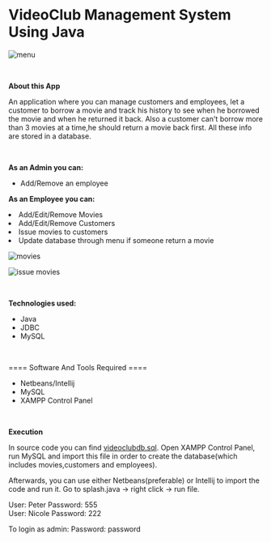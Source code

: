 # VideoClub Management System Using Java


![menu](https://user-images.githubusercontent.com/74924160/191224335-78d08e2f-091e-48a8-99fb-e7ab25a84f5e.png)

<br>

<b> About this App </b>

<p> An application where you can manage customers and employees, let a customer to borrow a movie and track his history to see when he borrowed the movie and when he returned it back. Also a customer can't borrow more than 3 movies at a time,he should return a movie back first. All these info are stored in a database. </p>

<br>

<b>As an Admin you can: </b>

<ul>
  <li>Add/Remove an employee</li>
</ul>

<b>As an Employee you can: </b>
<li>Add/Edit/Remove Movies</li>
<li>Add/Edit/Remove Customers</li>
<li>Issue movies to customers</li>
<li>Update database through menu if someone return a movie</li>


![movies](https://user-images.githubusercontent.com/74924160/191228474-77aad5ab-dba4-4f08-a95b-c9d734c46b4e.png)


![issue movies](https://user-images.githubusercontent.com/74924160/191228581-6c5ac3b9-6e8d-4dc4-b636-96669e1d28f1.png)

<br>

<b> Technologies used: </b>

<ul> 
  <li>Java</li>
  <li>JDBC</li>
  <li>MySQL</li>
  
  
</ul>

<br>

==== Software And Tools Required ====
<ul> 
  <li>Netbeans/Intellij</li>
  <li>MySQL</li>
  <li> XAMPP Control Panel</li>
  
  </ul>

<br>

<b>Execution</b>

<p> In source code you can find <u>videoclubdb.sql</u>. Open XAMPP Control Panel, run MySQL and import this file in order to create the database(which includes movies,customers and employees). 

  <br>
  
Afterwards, you can use either Netbeans(preferable) or Intellij to import the code and run it.
  Go to splash.java -> right click -> run file.
</p>


User: Peter Password: 555 <br>
User: Nicole Password: 222

To login as admin:
Password: password

